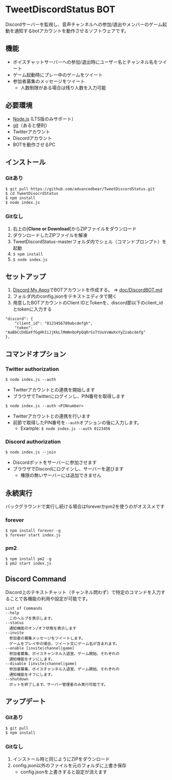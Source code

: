 # TweetDiscordStatus BOT
Discordサーバーを監視し、音声チャンネルへの参加/退出やメンバーのゲーム起動を通知するbotアカウントを動作させるソフトウェアです。  

## 機能
- ボイスチャットサーバーへの参加/退出時にユーザー名とチャンネル名をツイート
- ゲーム起動時にプレー中のゲームをツイート
- 参加者募集のメッセージをツイート
    - 人数制限がある場合は残り人数を入力可能

## 必要環境
- [Node.js](https://nodejs.org/ja/) (LTS版のみサポート）
- [git](https://git-scm.com/)（あると便利）
- Twitterアカウント
- Discordアカウント
- BOTを動作させるPC

## インストール
### Gitあり
```
$ git pull https://github.com/advancedbear/TweetDiscordStatus.git
$ cd TweetDisocrdStatus
$ npm install
$ node index.js
```
### Gitなし
1. 右上の[**Clone or Download**]からZIPファイルをダウンロード
1. ダウンロードしたZIPファイルを解凍
1. TweetDiscordStatus-masterフォルダ内でシェル（コマンドプロンプト）を起動
1. `$ npm install`
1. `$ node index.js`

## セットアップ
1. [Discord My Apps](https://discordapp.com/developers/applications/me)でBOTアカウントを作成する。 => [doc/DiscordBOT.md](doc/DiscordBOT.md)
1. フォルダ内のconfig.jsonをテキストエディタで開く
1. 用意したBOTアカウントのClient IDとTokenを、discord節以下のclient_idとtokenに入力する
```
"discord": {
	"client_id": "0123456789abcdefgh",
	"token": "AaBbCcDdEeFfGgHhIiJjKkLlMmNnOoPpQqRrSsTtUuVvWwXxYyZzabcdefg"
},
```

## コマンドオプション
### Twitter authorization
`$ node index.js --auth`
- Twitterアカウントとの連携を開始します
- ブラウザでTwitterにログインし、PIN番号を取得します

`$ node index.js --auth <PINnumber>`
- Twitterアカウントとの連携を行います
- 前節で取得したPIN番号を`--auth`オプションの後に入力します。
    - Example: `$ node index.js --auth 0123456`

### Discord authorization
`$ node index.js --join`
- Discordボットをサーバーに参加させます
- ブラウザでDiscordにログインし、サーバーを選びます
    - 権限の無いサーバーには追加できません

## 永続実行
バックグラウンドで実行し続ける場合はforeverかpm2を使うのがオススメです
### forever
```
$ npm install forever -g
$ forever start index.js
```
### pm2
```
$ npm install pm2 -g
$ pm2 start index.js
```

## Discord Command
Discord上のテキストチャット（チャンネル問わず）で特定のコマンドを入力することで各機能の利用や設定が可能です。
```
List of Commands
--help
　このヘルプを表示します。
--status
　通知機能のオン/オフ状態を表示します
--invite
　参加者の募集メッセージをツイートします。
　ゲームをプレイ中の場合、ツイート文にゲーム名が含まれます。
--enable [invite|channel|game]
　参加者募集、ボイスチャンネル入退室、ゲーム開始、それぞれの
　通知機能をオンにします。
--disable [invite|channel|game]
　参加者募集、ボイスチャンネル入退室、ゲーム開始、それぞれの
　通知機能をオフにします。
--shutdown
　ボットを終了します。サーバー管理者のみ実行可能です。
```

## アップデート
### Gitあり
```
$ git pull
$ npm install
```
### Gitなし
1. インストール時と同じようにZIPをダウンロード
2. config.json以外のファイルを元のフォルダに上書き保存
    - config.jsonを上書きすると設定が消えます